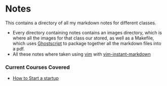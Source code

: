 # Notes

This contains a directory of all my markdown notes for different classes.
* Every directory containing notes contains an images directory, which is where all the images 
for that class our stored, as well as a Makefile, which uses [Ghostscript](ghostscript.com) to 
package together all the markdown files into a pdf. 
* All these notes where taken using [vim](https://www.vim.org/) with
[vim-instant-markdown](https://github.com/suan/vim-instant-markdown)


### Current Courses Covered

* [How to Start a startup](https://github.com/Apostolos-Delis/Notes/tree/master/vimwiki/online_courses/y_combinator_startup_course)



